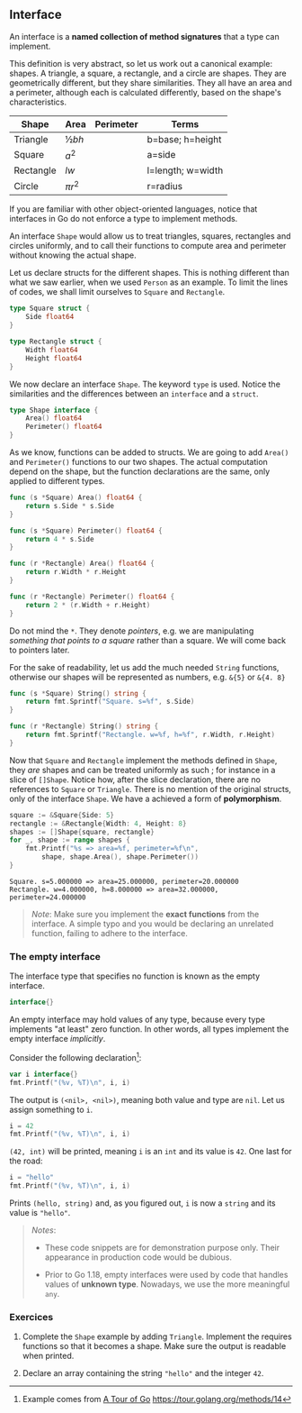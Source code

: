 ## Interface

An interface is a **named collection of method signatures** that a type can implement.

This definition is very abstract, so let us work out a canonical example: shapes. A triangle, a square, a rectangle, and a circle are shapes. They are geometrically different, but they share similarities. They all have an area and a perimeter, although each is calculated differently, based on the shape's characteristics.


| Shape     | Area      | Perimeter  | Terms
| --------- | --------- | ---------- | ----------------
| Triangle  | $½ b h$   |            | b=base; h=height
| Square    | $a^2$     |            | a=side
| Rectangle | $l w$     |            | l=length; w=width
| Circle    | $\pi r^2$ |            | r=radius

If you are familiar with other object-oriented languages, notice that interfaces in Go do not enforce a type to implement methods.

An interface `Shape` would allow us to treat triangles, squares, rectangles and circles uniformly, and to call their functions to compute area and perimeter without knowing the actual shape.

Let us declare structs for the different shapes. This is nothing different than what we saw earlier, when we used `Person` as an example. To limit the lines of codes, we shall limit ourselves to `Square` and `Rectangle`.

```go
type Square struct {
    Side float64
}

type Rectangle struct {
    Width float64
    Height float64
}
```

We now declare an interface `Shape`. The keyword `type` is used. Notice the similarities and the differences between an `interface` and a `struct`.

```go
type Shape interface {
    Area() float64
    Perimeter() float64
}
```

As we know, functions can be added to structs. We are going to add `Area()` and `Perimeter()` functions to our two shapes. The actual computation depend on the shape, but the function declarations are the same, only applied to different types.

```go
func (s *Square) Area() float64 {
    return s.Side * s.Side
}

func (s *Square) Perimeter() float64 {
    return 4 * s.Side
}

func (r *Rectangle) Area() float64 {
    return r.Width * r.Height
}

func (r *Rectangle) Perimeter() float64 {
    return 2 * (r.Width + r.Height)
}
```

Do not mind the `*`. They denote _pointers_, e.g. we are manipulating _something that points to a square_ rather than a square. We will come back to pointers later.

For the sake of readability, let us add the much needed `String` functions, otherwise our shapes will be represented as numbers, e.g. `&{5}` or `&{4. 8}`

```go
func (s *Square) String() string {
    return fmt.Sprintf("Square. s=%f", s.Side)
}

func (r *Rectangle) String() string {
    return fmt.Sprintf("Rectangle. w=%f, h=%f", r.Width, r.Height)
}
```

Now that `Square` and `Rectangle` implement the methods defined in `Shape`, they _are_ shapes and can be treated uniformly as such ; for instance in a slice of `[]Shape`. Notice how, after the slice declaration, there are no references to `Square` or `Triangle`. There is no mention of the original structs, only of the interface `Shape`. We have a achieved a form of **polymorphism**.

```go
square := &Square{Side: 5}
rectangle := &Rectangle{Width: 4, Height: 8}
shapes := []Shape{square, rectangle}
for _, shape := range shapes {
    fmt.Printf("%s => area=%f, perimeter=%f\n",
        shape, shape.Area(), shape.Perimeter())
}
```

```
Square. s=5.000000 => area=25.000000, perimeter=20.000000
Rectangle. w=4.000000, h=8.000000 => area=32.000000, perimeter=24.000000
```

> _Note_: Make sure you implement the **exact functions** from the interface. A simple typo and you would be declaring an unrelated function, failing to adhere to the interface.

### The empty interface

The interface type that specifies no function is known as the empty interface.

```go
interface{}
```

An empty interface may hold values of any type, because every type implements "at least" zero function. In other words, all types implement the empty interface _implicitly_.

Consider the following declaration[^tour-14]:

[^tour-14]: Example comes from [A Tour of Go](https://tour.golang.org/methods/14) https://tour.golang.org/methods/14


```go
var i interface{}
fmt.Printf("(%v, %T)\n", i, i)
```

The output is `(<nil>, <nil>)`, meaning both value and type are `nil`. Let us assign something to `i`.

```go
i = 42
fmt.Printf("(%v, %T)\n", i, i)
```

`(42, int)` will be printed, meaning `i` is an `int` and its value is `42`. One last for the road:

```go
i = "hello"
fmt.Printf("(%v, %T)\n", i, i)
```

Prints `(hello, string)` and, as you figured out, `i` is now a `string` and its value is `"hello"`.

> _Notes_:
> 
> - These code snippets are for demonstration purpose only. Their appearance in production code would be dubious.
> 
> - Prior to Go 1.18, empty interfaces were used by code that handles values of **unknown type**. Nowadays, we use the more meaningful `any`.

### Exercices

1. Complete the `Shape` example by adding `Triangle`. Implement the requires functions so that it becomes a shape. Make sure the output is readable when printed.

2. Declare an array containing the string `"hello"` and the integer `42`.
